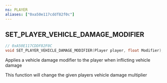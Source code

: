 ```yaml
---
ns: PLAYER
aliases: ["0xa50e117cddf82f0c"]
---
```

## SET_PLAYER_VEHICLE_DAMAGE_MODIFIER

```c
// 0xA50E117CDDF82F0C
void SET_PLAYER_VEHICLE_DAMAGE_MODIFIER(Player player, float Modifier);
```

Applies a vehicle damage modifier to the player when inflicting vehicle damage

This function will change the given players vehicle damage multiplier

